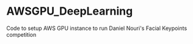 AWSGPU_DeepLearning
===================

Code to setup AWS GPU instance to run Daniel Nouri's Facial Keypoints competition
